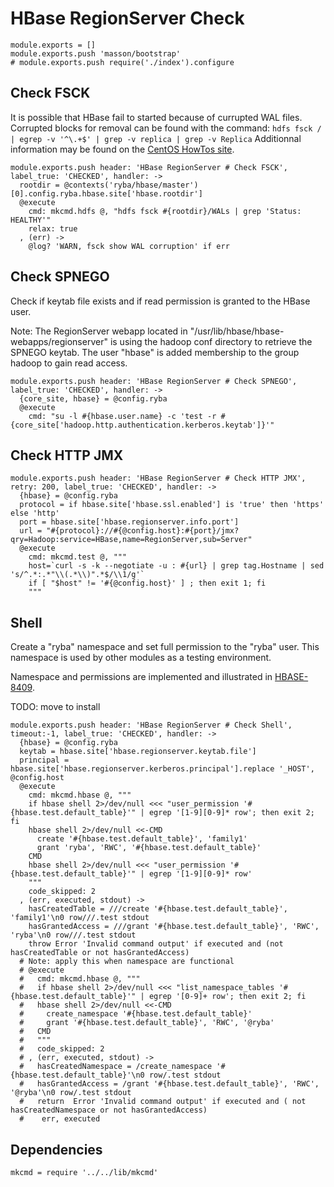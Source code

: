 
# HBase RegionServer Check

    module.exports = []
    module.exports.push 'masson/bootstrap'
    # module.exports.push require('./index').configure

## Check FSCK

It is possible that HBase fail to started because of currupted WAL files.
Corrupted blocks for removal can be found with the command: 
`hdfs fsck / | egrep -v '^\.+$' | grep -v replica | grep -v Replica`
Additionnal information may be found on the [CentOS HowTos site][corblk].

[corblk]: http://centoshowtos.org/hadoop/fix-corrupt-blocks-on-hdfs/

    module.exports.push header: 'HBase RegionServer # Check FSCK', label_true: 'CHECKED', handler: ->
      rootdir = @contexts('ryba/hbase/master')[0].config.ryba.hbase.site['hbase.rootdir']
      @execute
        cmd: mkcmd.hdfs @, "hdfs fsck #{rootdir}/WALs | grep 'Status: HEALTHY'"
        relax: true
      , (err) ->
        @log? 'WARN, fsck show WAL corruption' if err

## Check SPNEGO

Check if keytab file exists and if read permission is granted to the HBase user.

Note: The RegionServer webapp located in "/usr/lib/hbase/hbase-webapps/regionserver" is
using the hadoop conf directory to retrieve the SPNEGO keytab. The user "hbase"
is added membership to the group hadoop to gain read access.

    module.exports.push header: 'HBase RegionServer # Check SPNEGO', label_true: 'CHECKED', handler: ->
      {core_site, hbase} = @config.ryba
      @execute
        cmd: "su -l #{hbase.user.name} -c 'test -r #{core_site['hadoop.http.authentication.kerberos.keytab']}'"

## Check HTTP JMX

    module.exports.push header: 'HBase RegionServer # Check HTTP JMX', retry: 200, label_true: 'CHECKED', handler: ->
      {hbase} = @config.ryba
      protocol = if hbase.site['hbase.ssl.enabled'] is 'true' then 'https' else 'http'
      port = hbase.site['hbase.regionserver.info.port']
      url = "#{protocol}://#{@config.host}:#{port}/jmx?qry=Hadoop:service=HBase,name=RegionServer,sub=Server"
      @execute
        cmd: mkcmd.test @, """
        host=`curl -s -k --negotiate -u : #{url} | grep tag.Hostname | sed 's/^.*:.*"\\(.*\\)".*$/\\1/g'`
        if [ "$host" != '#{@config.host}' ] ; then exit 1; fi
        """

## Shell

Create a "ryba" namespace and set full permission to the "ryba" user. This
namespace is used by other modules as a testing environment.

Namespace and permissions are implemented and illustrated in [HBASE-8409].

TODO: move to install

    module.exports.push header: 'HBase RegionServer # Check Shell', timeout:-1, label_true: 'CHECKED', handler: ->
      {hbase} = @config.ryba
      keytab = hbase.site['hbase.regionserver.keytab.file']
      principal = hbase.site['hbase.regionserver.kerberos.principal'].replace '_HOST', @config.host
      @execute
        cmd: mkcmd.hbase @, """
        if hbase shell 2>/dev/null <<< "user_permission '#{hbase.test.default_table}'" | egrep '[1-9][0-9]* row'; then exit 2; fi
        hbase shell 2>/dev/null <<-CMD
          create '#{hbase.test.default_table}', 'family1'
          grant 'ryba', 'RWC', '#{hbase.test.default_table}'
        CMD
        hbase shell 2>/dev/null <<< "user_permission '#{hbase.test.default_table}'" | egrep '[1-9][0-9]* row'
        """
        code_skipped: 2
      , (err, executed, stdout) ->
        hasCreatedTable = ///create '#{hbase.test.default_table}', 'family1'\n0 row///.test stdout
        hasGrantedAccess = ///grant '#{hbase.test.default_table}', 'RWC', 'ryba'\n0 row///.test stdout
        throw Error 'Invalid command output' if executed and (not hasCreatedTable or not hasGrantedAccess)
      # Note: apply this when namespace are functional
      # @execute
      #   cmd: mkcmd.hbase @, """
      #   if hbase shell 2>/dev/null <<< "list_namespace_tables '#{hbase.test.default_table}'" | egrep '[0-9]+ row'; then exit 2; fi
      #   hbase shell 2>/dev/null <<-CMD
      #     create_namespace '#{hbase.test.default_table}'
      #     grant '#{hbase.test.default_table}', 'RWC', '@ryba'
      #   CMD
      #   """
      #   code_skipped: 2
      # , (err, executed, stdout) ->
      #   hasCreatedNamespace = /create_namespace '#{hbase.test.default_table}'\n0 row/.test stdout
      #   hasGrantedAccess = /grant '#{hbase.test.default_table}', 'RWC', '@ryba'\n0 row/.test stdout
      #   return  Error 'Invalid command output' if executed and ( not hasCreatedNamespace or not hasGrantedAccess)
      #    err, executed

## Dependencies

    mkcmd = require '../../lib/mkcmd'

[HBASE-8409]: https://issues.apache.org/jira/browse/HBASE-8409
